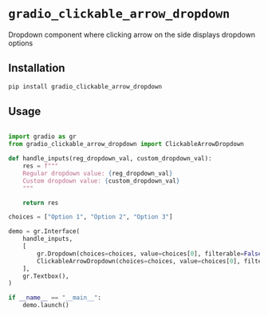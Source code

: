 
# `gradio_clickable_arrow_dropdown`
Dropdown component where clicking arrow on the side displays dropdown options

## Installation

```bash
pip install gradio_clickable_arrow_dropdown
```

## Usage

```python

import gradio as gr
from gradio_clickable_arrow_dropdown import ClickableArrowDropdown

def handle_inputs(reg_dropdown_val, custom_dropdown_val):
    res = f"""
    Regular dropdown value: {reg_dropdown_val}
    Custom dropdown value: {custom_dropdown_val}
    """

    return res

choices = ["Option 1", "Option 2", "Option 3"]

demo = gr.Interface(
    handle_inputs,
    [
        gr.Dropdown(choices=choices, value=choices[0], filterable=False), 
        ClickableArrowDropdown(choices=choices, value=choices[0], filterable=False)
    ],
    gr.Textbox(),
)

if __name__ == "__main__":
    demo.launch()

```